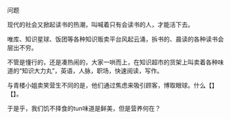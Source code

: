 


问题

现代的社会又掀起读书的热潮，叫喊着只有会读书的人，才能活下去。

唯库、知识星球、饭团等各种知识贩卖平台风起云涌，拆书的、晨读的各种读书会层出不穷。

不管是懂行的，还是凑热闹的，大家一哄而上，在知识超市的货架上叫卖着各种味道的“知识大力丸”，英语，人脉，职场，快速阅读，写作。

与青楼小姐卖笑营生不同的是，他们通过焦虑来吸引顾客，博取眼球。什么【】【】。

于是乎，我们饥不择食的tun味道是鲜美，但是营养何在？









<!--stackedit_data:
eyJoaXN0b3J5IjpbLTM3MjQwMDk0LDE4MzExMzMxNjddfQ==
-->